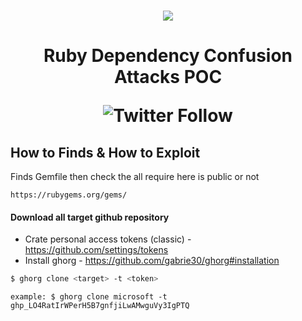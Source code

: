 <h1 align="center">
    <a href="https://www.youtube.com/@techghoshal"><img src="https://github.com/techghoshal/Fix-Grub-Boot-Menu/assets/85815644/26ed3a3f-a1e6-452c-b2ac-cac5c3d7478e"></a>
<h1 align="center">Ruby Dependency Confusion Attacks POC
<p align="center"><img alt="Twitter Follow" src="https://img.shields.io/twitter/follow/techghoshal?style=social"></p>
</h1>
  
  
## How to Finds & How to Exploit
    
Finds Gemfile then check the all require here is public or not
    
`https://rubygems.org/gems/`

#### Download all target github repository
 
 - Crate personal access tokens (classic) - https://github.com/settings/tokens 
 - Install ghorg - https://github.com/gabrie30/ghorg#installation
    
 ```bash
$ ghorg clone <target> -t <token>
```
`example: $ ghorg clone microsoft -t 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`
    
 
    
    
    
    
    
    
    
